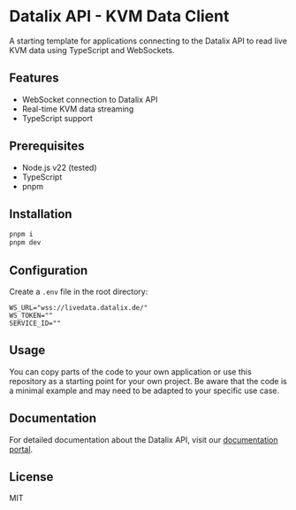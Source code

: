 # Datalix API - KVM Data Client

A starting template for applications connecting to the Datalix API to read live KVM data using TypeScript and WebSockets.

## Features

- WebSocket connection to Datalix API
- Real-time KVM data streaming
- TypeScript support

## Prerequisites

- Node.js v22 (tested)
- TypeScript
- pnpm

## Installation

```bash
pnpm i
pnpm dev
```

## Configuration

Create a `.env` file in the root directory:

```env
WS_URL="wss://livedata.datalix.de/"
WS_TOKEN=""
SERVICE_ID=""
```

## Usage

You can copy parts of the code to your own application or use this repository as a starting point for your own project.
Be aware that the code is a minimal example and may need to be adapted to your specific use case.


## Documentation

For detailed documentation about the Datalix API, visit our [documentation portal](https://docs.datalix.com).

## License

MIT
